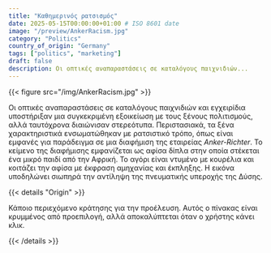 ```yaml
---
title: "Καθημερινός ρατσισμός"
date: 2025-05-15T00:00:00+01:00 # ISO 8601 date
image: "/preview/AnkerRacism.jpg"
category: "Politics"
country_of_origin: "Germany"
tags: ["politics", "marketing"]
draft: false
description: Οι οπτικές αναπαραστάσεις σε καταλόγους παιχνιδιών...
---
```




{{< figure src="/img/AnkerRacism.jpg" >}}

Οι οπτικές αναπαραστάσεις σε καταλόγους παιχνιδιών και εγχειρίδια υποστήριξαν μια συγκεκριμένη εξοικείωση με τους ξένους πολιτισμούς, αλλά ταυτόχρονα διαιώνισαν στερεότυπα. Περιστασιακά, τα ξένα χαρακτηριστικά ενσωματώθηκαν με ρατσιστικό τρόπο, όπως είναι εμφανές για παράδειγμα σε μια διαφήμιση της εταιρείας *Anker-Richter*. Το κείμενο της διαφήμισης εμφανίζεται ως αφίσα δίπλα στην οποία στέκεται ένα μικρό παιδί από την Αφρική. Το αγόρι είναι ντυμένο με κουρέλια και κοιτάζει την αφίσα με έκφραση αμηχανίας και έκπληξης. Η εικόνα υποδηλώνει σιωπηρά την αντίληψη της πνευματικής υπεροχής της Δύσης.

{{< details "Origin" >}}

Κάποιο περιεχόμενο κράτησης για την προέλευση. Αυτός ο πίνακας είναι κρυμμένος από προεπιλογή, αλλά αποκαλύπτεται όταν ο χρήστης κάνει κλικ.

{{< /details >}}

